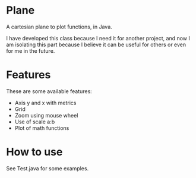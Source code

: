 Plane
=====

A cartesian plane to plot functions, in Java.

I have developed this class because I need it for another project, and now
I am isolating this part because I believe it can be useful for others or
even for me in the future.

Features
========

These are some available features:
  - Axis y and x with metrics
  - Grid
  - Zoom using mouse wheel
  - Use of scale a:b
  - Plot of math functions

How to use
===========

See Test.java for some examples.

